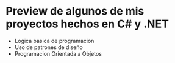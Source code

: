 # Preview de algunos de mis proyectos hechos en C# y .NET
- Logica basica de programacion
- Uso de patrones de diseño
- Programacion Orientada a Objetos
